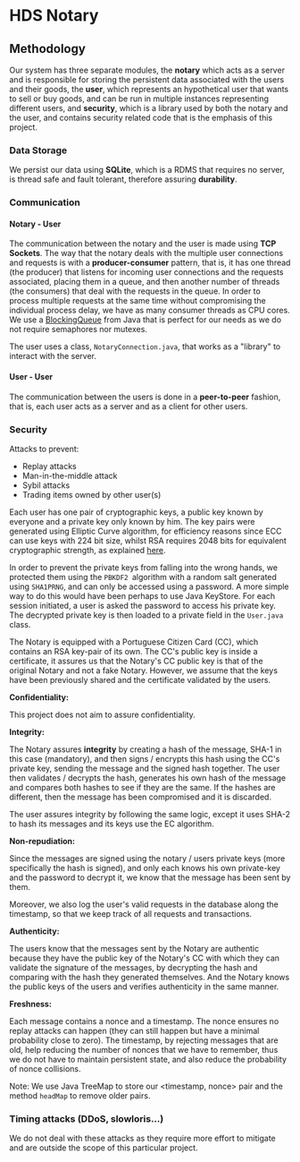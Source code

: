 # HDS Notary

## Methodology

Our system has three separate modules, the **notary** which acts as a server and is responsible for storing the persistent data associated with the users and their goods, the **user**, which represents an hypothetical user that wants to sell or buy goods, and can be run in multiple instances representing different users, and **security**, which is a library used by both the notary and the user, and contains security related code that is the emphasis of this project.

### Data Storage

We persist our data using **SQLite**, which is a RDMS that requires no server, is thread safe and fault tolerant, therefore assuring **durability**.

### Communication

#### Notary - User

The communication between the notary and the user is made using **TCP Sockets**. The way that the notary deals with the multiple user connections and requests is with a **producer-consumer** pattern, that is, it has one thread (the producer) that listens for incoming user connections and the requests associated, placing them in a queue, and then another number of threads (the consumers) that deal with the requests in the queue. In order to process multiple requests at the same time without compromising the individual process delay, we have as many consumer threads as CPU cores. We use a [BlockingQueue](http://tutorials.jenkov.com/java-util-concurrent/blockingqueue.html) from Java that is perfect for our needs as we do not require semaphores nor mutexes.

The user uses a class, `NotaryConnection.java`, that works as a "library" to interact with the server.

#### User - User

The communication between the users is done in a **peer-to-peer** fashion, that is, each user acts as a server and as a client for other users.

### Security

Attacks to prevent:

- Replay attacks
- Man-in-the-middle attack
- Sybil attacks
- Trading items owned by other user(s)

Each user has one pair of cryptographic keys, a public key known by everyone and a private key only known by him. The key pairs were generated using Elliptic Curve algorithm, for efficiency reasons since ECC can use keys with 224 bit size, whilst RSA requires 2048 bits for equivalent cryptographic strength, as explained [here](<https://www.globalsign.com/en/blog/elliptic-curve-cryptography/>). 

In order to prevent the private keys from falling into the wrong hands, we protected them using the `PBKDF2 `algorithm with a random salt generated using `SHA1PRNG`, and can only be accessed using a password. A more simple way to do this would have been perhaps to use Java KeyStore. For each session initiated, a user is asked the password to access his private key. The decrypted private key is then loaded to a private field in the `User.java` class.

The Notary is equipped with a Portuguese Citizen Card (CC), which contains an RSA key-pair of its own. The CC's public key is inside a certificate, it assures us that the Notary's CC public key is that of the original Notary and not a fake Notary. However, we assume that the keys have been previously shared and the certificate validated by the users.

**Confidentiality:**

This project does not aim to assure confidentiality.

**Integrity:**

The Notary assures **integrity** by creating a hash of the message, SHA-1 in this case (mandatory), and then signs / encrypts this hash using the CC's private key, sending the message and the signed hash together. The user then validates / decrypts the hash, generates his own hash of the message and compares both hashes to see if they are the same. If the hashes are different, then the message has been compromised and it is discarded.

The user assures integrity by following the same logic, except it uses SHA-2 to hash its messages and its keys use the EC algorithm.

**Non-repudiation:**

Since the messages are signed using the notary / users private keys (more specifically the hash is signed), and only each knows his own private-key and the password to decrypt it, we know that the message has been sent by them.

Moreover, we also log the user's valid requests in the database along the timestamp, so that we keep track of all requests and transactions.

**Authenticity:**

The users know that the messages sent by the Notary are authentic because they have the public key of the Notary's CC with which they can validate the signature of the messages, by decrypting the hash and comparing with the hash they generated themselves. And the Notary knows the public keys of the users and verifies authenticity in the same manner.

**Freshness:**

Each message contains a nonce and a timestamp. The nonce ensures no replay attacks can happen (they can still happen but have a minimal probability close to zero). The timestamp, by rejecting messages that are old, help reducing the number of nonces that we have to remember, thus we do not have to maintain persistent state, and also reduce the probability of nonce collisions.

Note: We use Java TreeMap to store our <timestamp, nonce> pair and the method `headMap` to remove older pairs.

### Timing attacks (DDoS, slowloris...)

We do not deal with these attacks as they require more effort to mitigate and are outside the scope of this particular project.
